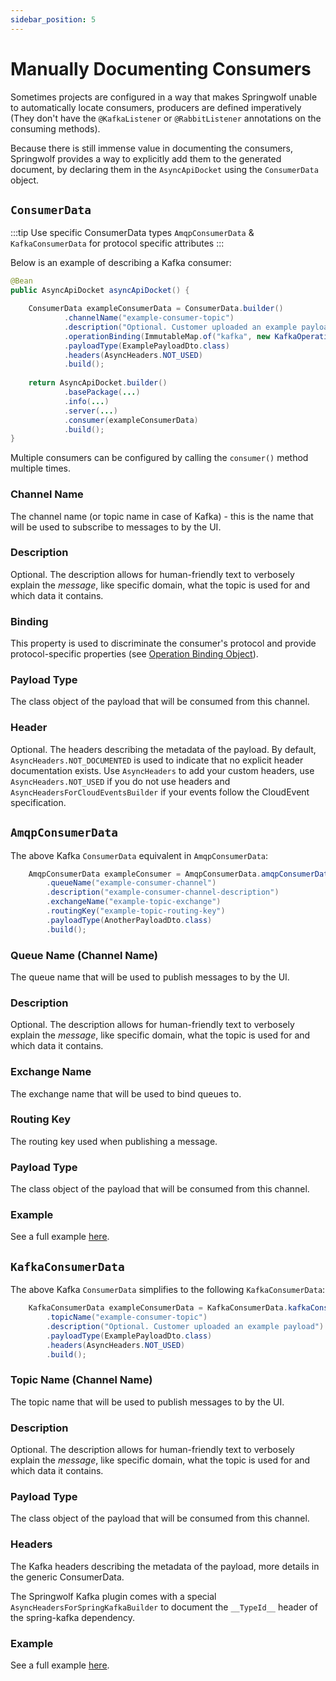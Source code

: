 ```yaml
---
sidebar_position: 5
---
```


# Manually Documenting Consumers

Sometimes projects are configured in a way that makes Springwolf unable to automatically locate consumers, producers are defined imperatively (They don't have the `@KafkaListener` or `@RabbitListener` annotations on the consuming methods).

Because there is still immense value in documenting the consumers, Springwolf provides a way to explicitly add them to the generated document, by declaring them in the `AsyncApiDocket` using the `ConsumerData` object.

## `ConsumerData`

:::tip
Use specific ConsumerData types `AmqpConsumerData` & `KafkaConsumerData` for protocol specific attributes
:::

Below is an example of describing a Kafka consumer:

```java
@Bean
public AsyncApiDocket asyncApiDocket() {

    ConsumerData exampleConsumerData = ConsumerData.builder()
            .channelName("example-consumer-topic")
            .description("Optional. Customer uploaded an example payload")
            .operationBinding(ImmutableMap.of("kafka", new KafkaOperationBinding()))
            .payloadType(ExamplePayloadDto.class)
            .headers(AsyncHeaders.NOT_USED)
            .build();
  
    return AsyncApiDocket.builder()
            .basePackage(...)
            .info(...)
            .server(...)
            .consumer(exampleConsumerData)
            .build();
}
```

Multiple consumers can be configured by calling the `consumer()` method multiple times.

### Channel Name

The channel name (or topic name in case of Kafka) - this is the name that will be used to subscribe to messages to by the UI.

### Description

Optional. The description allows for human-friendly text to verbosely explain the _message_, like specific domain, what the topic is used for and which data it contains.

### Binding

This property is used to discriminate the consumer's protocol and provide protocol-specific properties (see [Operation Binding Object](https://www.asyncapi.com/docs/specifications/v2.0.0#operationBindingsObject)).

### Payload Type

The class object of the payload that will be consumed from this channel.

### Header

Optional. The headers describing the metadata of the payload.
By default, `AsyncHeaders.NOT_DOCUMENTED` is used to indicate that no explicit header documentation exists.
Use `AsyncHeaders` to add your custom headers, use `AsyncHeaders.NOT_USED` if you do not use headers and `AsyncHeadersForCloudEventsBuilder` if your events follow the CloudEvent specification.


## `AmqpConsumerData`

The above Kafka `ConsumerData` equivalent in `AmqpConsumerData`:
```java
    AmqpConsumerData exampleConsumer = AmqpConsumerData.amqpConsumerDataBuilder()
        .queueName("example-consumer-channel")
        .description("example-consumer-channel-description")
        .exchangeName("example-topic-exchange")
        .routingKey("example-topic-routing-key")
        .payloadType(AnotherPayloadDto.class)
        .build();
```

### Queue Name (Channel Name)

The queue name that will be used to publish messages to by the UI.

### Description

Optional. The description allows for human-friendly text to verbosely explain the _message_, like specific domain, what the topic is used for and which data it contains.

### Exchange Name

The exchange name that will be used to bind queues to.

### Routing Key

The routing key used when publishing a message.

### Payload Type

The class object of the payload that will be consumed from this channel.

### Example

See a full example [here](https://github.com/springwolf/springwolf-core/blob/master/springwolf-examples/springwolf-amqp-example/src/main/java/io/github/stavshamir/springwolf/example/configuration/AsyncApiConfiguration.java).


## `KafkaConsumerData`

The above Kafka `ConsumerData` simplifies to the following `KafkaConsumerData`:
```java
    KafkaConsumerData exampleConsumerData = KafkaConsumerData.kafkaConsumerDataBuilder()
        .topicName("example-consumer-topic")
        .description("Optional. Customer uploaded an example payload")
        .payloadType(ExamplePayloadDto.class)
        .headers(AsyncHeaders.NOT_USED)
        .build();
```

### Topic Name (Channel Name)

The topic name that will be used to publish messages to by the UI.

### Description

Optional. The description allows for human-friendly text to verbosely explain the _message_, like specific domain, what the topic is used for and which data it contains.

### Payload Type

The class object of the payload that will be consumed from this channel.

### Headers

The Kafka headers describing the metadata of the payload, more details in the generic ConsumerData.

The Springwolf Kafka plugin comes with a special `AsyncHeadersForSpringKafkaBuilder` to document the `__TypeId__` header of the spring-kafka dependency.


### Example

See a full example [here](https://github.com/springwolf/springwolf-core/blob/master/springwolf-examples/springwolf-kafka-example/src/main/java/io/github/stavshamir/springwolf/example/configuration/AsyncApiConfiguration.java).
